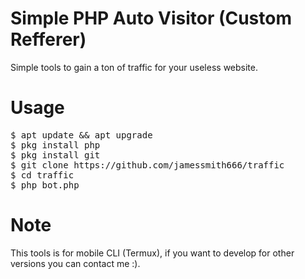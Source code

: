 # Simple PHP Auto Visitor (Custom Refferer)
Simple tools to gain a ton of traffic for your useless website.

# Usage
<pre>
$ apt update && apt upgrade
$ pkg install php
$ pkg install git
$ git clone https://github.com/jamessmith666/traffic
$ cd traffic
$ php bot.php
</pre>

# Note
This tools is for mobile CLI (Termux), if you want to develop for other versions you can contact me :).
